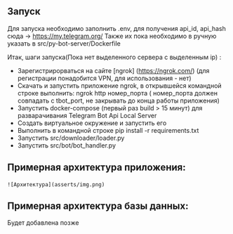 ## Запуск

Для запуска необходимо заполнить .env, для получения api_id, api_hash сюда -> https://my.telegram.org/
Также их пока необходимо в ручную указать в src/py-bot-server/Dockerfile

Итак, шаги запуска(Пока нет выделенного сервера с выделенным ip) :

* Зарегистрирорваться на сайте [ngrok] (https://ngrok.com/) (для регистрации понадобится VPN, для использования - нет)
* Скачать и запустить приложение ngrok, в открывшейся командной строке выполнить: ngrok http номер_порта ( номер_порта должен
  совпадать с tbot_port, не закрывать до конца работы приложения)
* Запустить docker-compose (первый раз build > 15 минут) для разварачивания Telegram Bot Api Local Server
* Создать виртуальное окружение и запустить его
* Выполнить в командной строке pip install -r requirements.txt
* Запустить src/downloader/loader.py
* Запустить src/bot/bot_handler.py

## Примерная архитектура приложения:

    ![Архитектура](asserts/img.png)

## Примерная архитектура базы данных:
Будет добавлена позже
